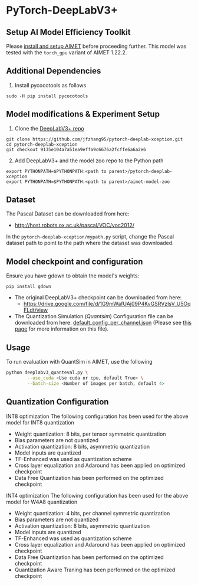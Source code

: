 # PyTorch-DeepLabV3+

## Setup AI Model Efficiency Toolkit
Please [install and setup AIMET](https://github.com/quic/aimet/blob/release-aimet-1.22/packaging/install.md) before proceeding further.
This model was tested with the `torch_gpu` variant of AIMET 1.22.2.

## Additional Dependencies
1. Install pycocotools as follows
```
sudo -H pip install pycocotools
```

## Model modifications & Experiment Setup
1. Clone the [DeepLabV3+ repo](https://github.com/jfzhang95/pytorch-deeplab-xception)
```
git clone https://github.com/jfzhang95/pytorch-deeplab-xception.git
cd pytorch-deeplab-xception
git checkout 9135e104a7a51ea9effa9c6676a2fcffe6a6a2e6
```
2. Add DeepLabV3+ and the model zoo repo to the Python path
```
export PYTHONPATH=$PYTHONPATH:<path to parent>/pytorch-deeplab-xception
export PYTHONPATH=$PYTHONPATH:<path to parent>/aimet-model-zoo
```

## Dataset 
The Pascal Dataset can be downloaded from here:
  - http://host.robots.ox.ac.uk/pascal/VOC/voc2012/

In the `pytorch-deeplab-xception/mypath.py` script, change the Pascal dataset path to point to the path where the dataset was downloaded.

## Model checkpoint and configuration
Ensure you have gdown to obtain the model's weights:  
```
pip install gdown
 ```

- The original DeepLabV3+ checkpoint can be downloaded from here:
  - https://drive.google.com/file/d/1G9mWafUAj09P4KvGSRVzIsV_U5OqFLdt/view
- The Quantization Simulation (*Quantsim*) Configuration file can be downloaded from here: [default_config_per_channel.json](https://github.com/quic/aimet/blob/17bcc525d6188f177837bbb789ccf55a81f6a1b5/TrainingExtensions/common/src/python/aimet_common/quantsim_config/default_config_per_channel.json) (Please see [this page](https://quic.github.io/aimet-pages/releases/1.21.0/user_guide/quantization_configuration.html) for more information on this file).

## Usage
To run evaluation with QuantSim in AIMET, use the following
```bash
python deeplabv3_quanteval.py \
		--use_cuda <Use cuda or cpu, default True> \
		--batch-size <Number of images per batch, default 4>
```

## Quantization Configuration
INT8 optimization
The following configuration has been used for the above model for INT8 quantization
- Weight quantization: 8 bits, per tensor symmetric quantization
- Bias parameters are not quantized
- Activation quantization: 8 bits, asymmetric quantization
- Model inputs are quantized
- TF-Enhanced was used as quantization scheme
- Cross layer equalization and Adaround has been applied on optimized checkpoint
- Data Free Quantization has been performed on the optimized checkpoint

INT4 optimization
The following configuration has been used for the above model for W4A8 quantization
- Weight quantization: 4 bits, per channel symmetric quantization
- Bias parameters are not quantized
- Activation quantization: 8 bits, asymmetric quantization
- Model inputs are quantized
- TF-Enhanced was used as quantization scheme
- Cross layer equalization and Adaround has been applied on optimized checkpoint
- Data Free Quantization has been performed on the optimized checkpoint
- Quantization Aware Traning has been performed on the optimized checkpoint
